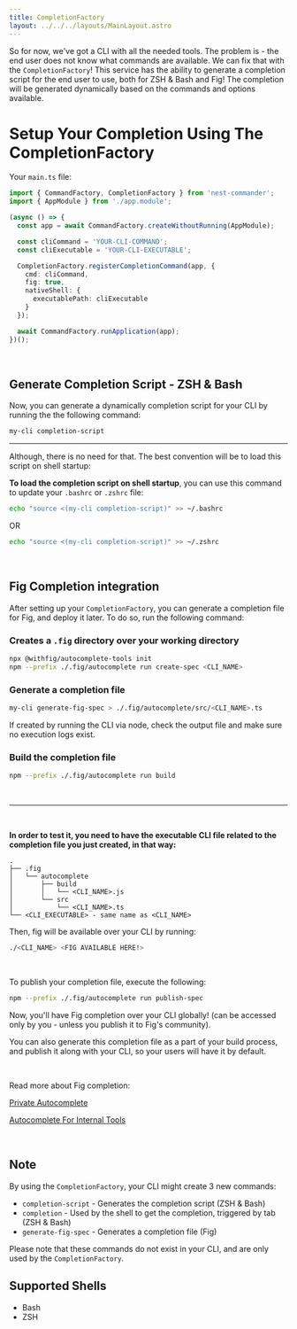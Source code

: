 ```yaml
---
title: CompletionFactory
layout: ../../../layouts/MainLayout.astro
---
```


So for now, we've got a CLI with all the needed tools. The problem is - the end
user does not know what commands are available. We can fix that with the
`CompletionFactory`! This service has the ability to generate a completion
script for the end user to use, both for ZSH & Bash and Fig! The completion will
be generated dynamically based on the commands and options available.

# Setup Your Completion Using The CompletionFactory

Your `main.ts` file:

```typescript
import { CommandFactory, CompletionFactory } from 'nest-commander';
import { AppModule } from './app.module';

(async () => {
  const app = await CommandFactory.createWithoutRunning(AppModule);

  const cliCommand = 'YOUR-CLI-COMMAND';
  const cliExecutable = 'YOUR-CLI-EXECUTABLE';

  CompletionFactory.registerCompletionCommand(app, {
    cmd: cliCommand,
    fig: true,
    nativeShell: {
      executablePath: cliExecutable
    }
  });

  await CommandFactory.runApplication(app);
})();
```

<br>

## Generate Completion Script - ZSH & Bash

Now, you can generate a dynamically completion script for your CLI by running
the the following command:

```bash
my-cli completion-script
```

<hr>

Although, there is no need for that. The best convention will be to load this
script on shell startup:

**To load the completion script on shell startup**, you can use this command to
update your `.bashrc` or `.zshrc` file:

```bash
echo "source <(my-cli completion-script)" >> ~/.bashrc
```

OR

```bash
echo "source <(my-cli completion-script)" >> ~/.zshrc
```

<br>

## Fig Completion integration

After setting up your `CompletionFactory`, you can generate a completion file
for Fig, and deploy it later. To do so, run the following command:

### Creates a `.fig` directory over your working directory

```bash
npx @withfig/autocomplete-tools init
npm --prefix ./.fig/autocomplete run create-spec <CLI_NAME>
```

### Generate a completion file

```bash
my-cli generate-fig-spec > ./.fig/autocomplete/src/<CLI_NAME>.ts
```

If created by running the CLI via node, check the output file and make sure no
execution logs exist.

### Build the completion file

```bash
npm --prefix ./.fig/autocomplete run build
```

<br>
<hr>
<br>

**In order to test it, you need to have the executable CLI file related to the
completion file you just created, in that way:**

```tree
.
├── .fig
│   └── autocomplete
│       ├── build
│       │   └── <CLI_NAME>.js
│       └── src
│           └── <CLI_NAME>.ts
└── <CLI_EXECUTABLE> - same name as <CLI_NAME>
```

Then, fig will be available over your CLI by running:

```bash
./<CLI_NAME> <FIG AVAILABLE HERE!>
```

<br>

To publish your completion file, execute the following:

```bash
npm --prefix ./.fig/autocomplete run publish-spec
```

Now, you'll have Fig completion over your CLI globally! (can be accessed only by
you - unless you publish it to Fig's community).

You can also generate this completion file as a part of your build process, and
publish it along with your CLI, so your users will have it by default.

<br>

Read more about Fig completion:

[Private Autocomplete](https://fig.io/docs/guides/private-autocomplete)

[Autocomplete For Internal Tools](https://fig.io/docs/guides/autocomplete-for-internal-tools)

<br>

## Note

By using the `CompletionFactory`, your CLI might create 3 new commands:

- `completion-script` - Generates the completion script (ZSH & Bash)
- `completion` - Used by the shell to get the completion, triggered by tab (ZSH
  & Bash)
- `generate-fig-spec` - Generates a completion file (Fig)

Please note that these commands do not exist in your CLI, and are only used by
the `CompletionFactory`.

## Supported Shells

- Bash
- ZSH
